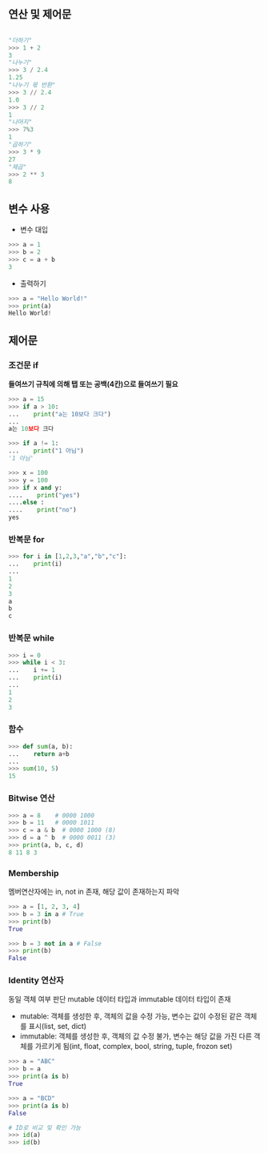
## 연산 및 제어문

```python

"더하기"
>>> 1 + 2 
3
"나누기"
>>> 3 / 2.4
1.25
"나누기 몫 반환"
>>> 3 // 2.4
1.0
>>> 3 // 2
1
"나머지"
>>> 7%3
1
"곱하기"
>>> 3 * 9
27
"제곱"
>>> 2 ** 3
8


```

## 변수 사용

* 변수 대입

```python
>>> a = 1
>>> b = 2
>>> c = a + b
3
```

* 출력하기

```python
>>> a = "Hello World!"
>>> print(a)
Hello World!
```

## 제어문

### 조건문 if

**들여쓰기 규칙에 의해 탭 또는 공백(4칸)으로 들여쓰기 필요**

```python
>>> a = 15
>>> if a > 10:
...    print("a는 10보다 크다")
...
a는 10보다 크다    

>>> if a != 1: 
...    print("1 아님")
'1 아님'

>>> x = 100
>>> y = 100
>>> if x and y:
....    print("yes")
....else :
....    print("no")    
yes
```


### 반복문 for

```python
>>> for i in [1,2,3,"a","b","c"]:
...    print(i)
...
1
2
3
a
b
c
```

### 반복문 while

```python
>>> i = 0
>>> while i < 3:
...    i += 1
...    print(i)
... 
1
2
3
```

### 함수

```python
>>> def sum(a, b):
...    return a+b
...
>>> sum(10, 5)
15
```



### Bitwise 연산

```python 
>>> a = 8    # 0000 1000
>>> b = 11   # 0000 1011
>>> c = a & b  # 0000 1000 (8)
>>> d = a ^ b  # 0000 0011 (3)
>>> print(a, b, c, d)
8 11 8 3
```

### Membership

멤버연산자에는 in, not in 존재, 해당 값이 존재하는지 파악

```python 
>>> a = [1, 2, 3, 4]
>>> b = 3 in a # True
>>> print(b)
True

>>> b = 3 not in a # False
>>> print(b)
False

```

### Identity 연산자

동일 객체 여부 판단
mutable 데이터 타입과 immutable 데이터 타입이 존재

* mutable: 객체를 생성한 후, 객체의 값을 수정 가능, 변수는 값이 수정된 같은 객체를 표시(list, set, dict)
* immutable: 객체를 생성한 후, 객체의 값 수정 불가, 변수는 해당 값을 가진 다른 객체를 가르키게 됨(int, float, complex, bool, string, tuple, frozon set)

```python 
>>> a = "ABC"
>>> b = a
>>> print(a is b)
True

>>> a = "BCD"
>>> print(a is b)
False

# ID로 비교 및 확인 가능
>>> id(a)
>>> id(b)
```